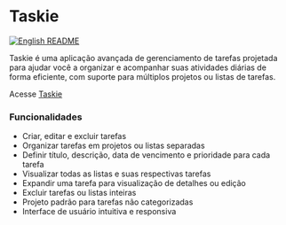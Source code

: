 # Taskie

[![English README](https://img.shields.io/badge/English%20README-blue)](README.en.md)

Taskie é uma aplicação avançada de gerenciamento de tarefas projetada para ajudar você a organizar e acompanhar suas atividades diárias de forma eficiente, com suporte para múltiplos projetos ou listas de tarefas.

Acesse [Taskie](https://darlison-calm.github.io/taskie/)

### Funcionalidades
- Criar, editar e excluir tarefas
- Organizar tarefas em projetos ou listas separadas
- Definir título, descrição, data de vencimento e  prioridade para cada tarefa
- Visualizar todas as listas e suas respectivas tarefas
- Expandir uma tarefa para visualização de detalhes ou edição
- Excluir tarefas ou listas inteiras
- Projeto padrão para tarefas não categorizadas
- Interface de usuário intuitiva e responsiva

